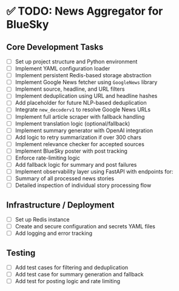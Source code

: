 # ✅ TODO: News Aggregator for BlueSky

## Core Development Tasks

- [ ] Set up project structure and Python environment
- [ ] Implement YAML configuration loader
- [ ] Implement persistent Redis-based storage abstraction
- [ ] Implement Google News fetcher using `GoogleNews` library
- [ ] Implement source, headline, and URL filters
- [ ] Implement deduplication using URL and headline hashes
- [ ] Add placeholder for future NLP-based deduplication
- [ ] Integrate `new_decoderv1` to resolve Google News URLs
- [ ] Implement full article scraper with fallback handling
- [ ] Implement translation logic (optional/fallback)
- [ ] Implement summary generator with OpenAI integration
- [ ] Add logic to retry summarization if over 300 chars
- [ ] Implement relevance checker for accepted sources
- [ ] Implement BlueSky poster with post tracking
- [ ] Enforce rate-limiting logic
- [ ] Add fallback logic for summary and post failures
- [ ] Implement observability layer using FastAPI with endpoints for:
- [ ] Summary of all processed news stories
- [ ] Detailed inspection of individual story processing flow

## Infrastructure / Deployment

- [ ] Set up Redis instance
- [ ] Create and secure configuration and secrets YAML files
- [ ] Add logging and error tracking

## Testing

- [ ] Add test cases for filtering and deduplication
- [ ] Add test case for summary generation and fallback
- [ ] Add test for posting logic and rate limiting
